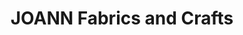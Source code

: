 ---
title: "JOANN Fabrics and Crafts"
url: /bayside-market-place/joann-fabrics-and-crafts/
shop: craft
---